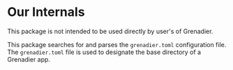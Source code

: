 # Our Internals

This package is not intended to be used directly by user's of Grenadier.

This package searches for and parses the `grenadier.toml` configuration
file. The `grenadier.toml` file is used to designate the base
directory of a Grenadier app.
